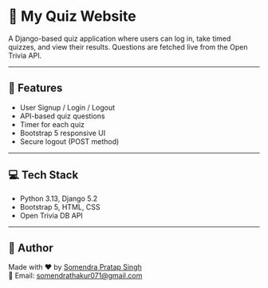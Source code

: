 # 🧠 My Quiz Website

A Django-based quiz application where users can log in, take timed quizzes, and view their results. Questions are fetched live from the Open Trivia API.

---

## 🚀 Features

- User Signup / Login / Logout
- API-based quiz questions
- Timer for each quiz
- Bootstrap 5 responsive UI
- Secure logout (POST method)

---

## 💻 Tech Stack

- Python 3.13, Django 5.2
- Bootstrap 5, HTML, CSS
- Open Trivia DB API

---
## 🔗 Author

Made with ❤️ by [Somendra Pratap Singh](https://github.com/somendra09)  
📧 Email: somendrathakur071@gmail.com


